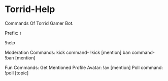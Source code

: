 # Torrid-Help
Commands Of Torrid Gamer Bot.

Prefix: ``!``

!help 

Moderation Commands:
kick command- !kick [mention]
ban command- !ban [mention]


Fun Commands:
Get Mentioned Profile Avatar: !av [mention]
Poll command: !poll [topic]



